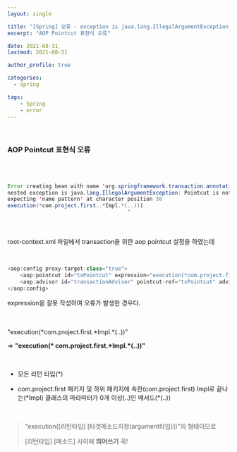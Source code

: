 ```yaml
---
layout: single

title: "[Spring] 오류 - exception is java.lang.IllegalArgumentException: Pointcut is not well-formed"
excerpt: "AOP Pointcut 표현식 오류"

date: 2021-08-31
lastmod: 2021-08-31

author_profile: true

categories: 
  - Spring

tags: 
    - Spring
    - error
---
```



<br>

### AOP Pointcut 표현식 오류

<br><br>


```java
Error creating bean with name 'org.springframework.transaction.annotation.AnnotationTransactionAttributeSource#0': Initialization of bean failed; 
nested exception is java.lang.IllegalArgumentException: Pointcut is not well-formed: 
expecting 'name pattern' at character position 38
execution(*com.project.first..*Impl.*(..)))
                                      ^
```

<br><br>
root-context.xml 파일에서 transaction을 위한 aop pointcut 설정을 하였는데

<br>


```java
<aop:config proxy-target-class="true">
	<aop:pointcut id="txPointcut" expression="execution(*com.project.first..*Impl.*(..)))" />
	<aop:advisor id="transactionAdvisor" pointcut-ref="txPointcut" advice-ref="txAdvice" />
</aop:config>
```

expression을 잘못 작성하여 오류가 발생한 경우다.

<br><br>
"execution(\*com.project.first.\*Impl.*(..))"

⇒ <strong>"execution(* com.project.first.\*Impl.\*(..))"</strong>

<br>

- 모든 리턴 타입(*) 

- com.project.first 패키지 및 하위 패키지에 속한(com.project.first) Impl로 끝나는(\*Impl) 클래스의 파라미터가 0개 이상(..)인 메서드(*(..)) 

<br>

>"execution([리턴타입] [타겟메소드지정(argument타입)])"의 형태이므로
>
>
>[리턴타입] [메소드] 사이에 **띄어쓰기** 꼭!

<br><br><br><br><br>
